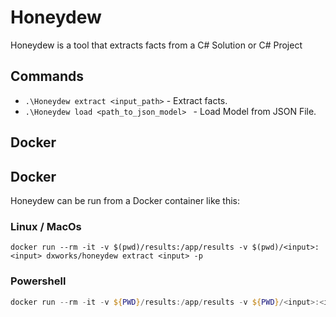 # Honeydew

Honeydew is a tool that extracts facts from a C# Solution or C# Project

## Commands

* `.\Honeydew extract <input_path>` - Extract facts.
* `.\Honeydew load <path_to_json_model> ` - Load Model from JSON File.

## Docker

## Docker

Honeydew can be run from a Docker container like this:

### Linux / MacOs

```shell
docker run --rm -it -v $(pwd)/results:/app/results -v $(pwd)/<input>:<input> dxworks/honeydew extract <input> -p
```

### Powershell

```powershell
docker run --rm -it -v ${PWD}/results:/app/results -v ${PWD}/<input>:<input> dxworks/honeydew extract <input> -p
```
